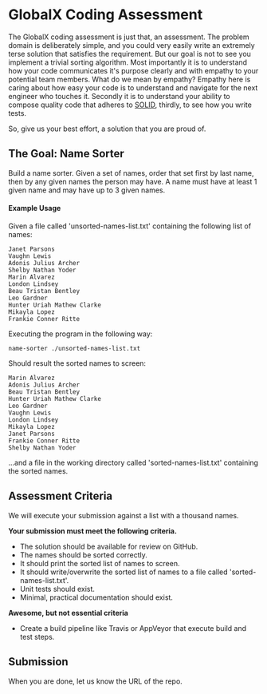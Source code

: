 # GlobalX Coding Assessment

The GlobalX coding assessment is just that, an assessment. The problem domain is deliberately simple, and you could very easily write an extremely terse solution that satisfies the requirement. But our goal is not to see you implement a trivial sorting algorithm. Most importantly it is to understand how your code communicates it's purpose clearly and with empathy to your potential team members. What do we mean by empathy? Empathy here is caring about how easy your code is to understand and navigate for the next engineer who touches it. Secondly it is to understand your ability to compose quality code that adheres to [SOLID](https://en.wikipedia.org/wiki/SOLID_(object-oriented_design)), thirdly, to see how you write tests.

So, give us your best effort, a solution that you are proud of.

## The Goal: Name Sorter

Build a name sorter. Given a set of names, order that set first by last name, then by any given names the person may have. A name must have at least 1 given name and may have up to 3 given names.

#### Example Usage

Given a file called 'unsorted-names-list.txt' containing the following list of names:

```
Janet Parsons
Vaughn Lewis
Adonis Julius Archer
Shelby Nathan Yoder
Marin Alvarez
London Lindsey
Beau Tristan Bentley
Leo Gardner
Hunter Uriah Mathew Clarke
Mikayla Lopez
Frankie Conner Ritte
```

Executing the program in the following way:

`name-sorter ./unsorted-names-list.txt`

Should result the sorted names to screen:

```
Marin Alvarez
Adonis Julius Archer
Beau Tristan Bentley
Hunter Uriah Mathew Clarke
Leo Gardner
Vaughn Lewis
London Lindsey
Mikayla Lopez
Janet Parsons
Frankie Conner Ritte
Shelby Nathan Yoder
```

...and a file in the working directory called 'sorted-names-list.txt' containing the sorted names.

## Assessment Criteria

We will execute your submission against a list with a thousand names.

**Your submission must meet the following criteria.**
* The solution should be available for review on GitHub.
* The names should be sorted correctly.
* It should print the sorted list of names to screen.
* It should write/overwrite the sorted list of names to a file called 'sorted-names-list.txt'.
* Unit tests should exist.
* Minimal, practical documentation should exist.

**Awesome, but not essential criteria**
* Create a build pipeline like Travis or AppVeyor that execute build and test steps.

## Submission
When you are done, let us know the URL of the repo.
